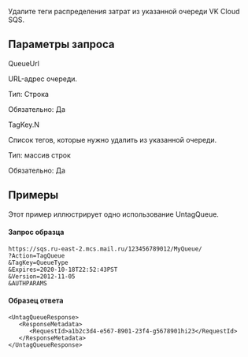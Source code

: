 Удалите теги распределения затрат из указанной очереди VK Cloud SQS.

## Параметры запроса

QueueUrl

URL-адрес очереди.

Тип: Строка

Обязательно: Да

TagKey.N

Список тегов, которые нужно удалить из указанной очереди.

Тип: массив строк

Обязательно: Да

## Примеры

Этот пример иллюстрирует одно использование UntagQueue.

#### Запрос образца

```
https://sqs.ru-east-2.mcs.mail.ru/123456789012/MyQueue/
?Action=TagQueue
&TagKey=QueueType
&Expires=2020-10-18T22:52:43PST
&Version=2012-11-05
&AUTHPARAMS
```

#### Образец ответа

```
<UntagQueueResponse>
   <ResponseMetadata>
      <RequestId>a1b2c3d4-e567-8901-23f4-g5678901hi23</RequestId>
   </ResponseMetadata>
</UntagQueueResponse>
```
